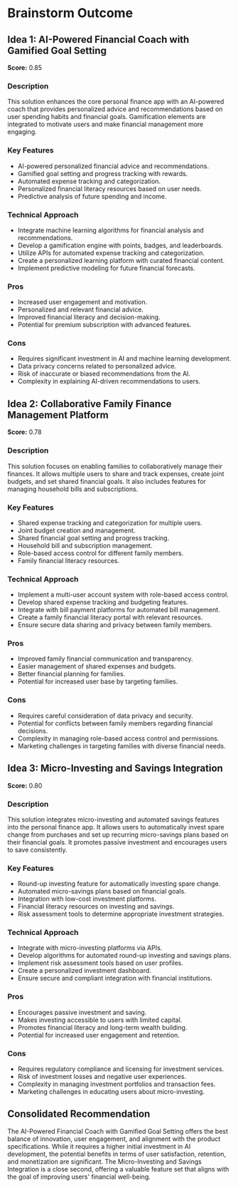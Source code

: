 # Brainstorm Outcome

## Idea 1: AI-Powered Financial Coach with Gamified Goal Setting

**Score:** 0.85

### Description
This solution enhances the core personal finance app with an AI-powered coach that provides personalized advice and recommendations based on user spending habits and financial goals. Gamification elements are integrated to motivate users and make financial management more engaging.

### Key Features
- AI-powered personalized financial advice and recommendations.
- Gamified goal setting and progress tracking with rewards.
- Automated expense tracking and categorization.
- Personalized financial literacy resources based on user needs.
- Predictive analysis of future spending and income.

### Technical Approach
- Integrate machine learning algorithms for financial analysis and recommendations.
- Develop a gamification engine with points, badges, and leaderboards.
- Utilize APIs for automated expense tracking and categorization.
- Create a personalized learning platform with curated financial content.
- Implement predictive modeling for future financial forecasts.

### Pros
- Increased user engagement and motivation.
- Personalized and relevant financial advice.
- Improved financial literacy and decision-making.
- Potential for premium subscription with advanced features.

### Cons
- Requires significant investment in AI and machine learning development.
- Data privacy concerns related to personalized advice.
- Risk of inaccurate or biased recommendations from the AI.
- Complexity in explaining AI-driven recommendations to users.

## Idea 2: Collaborative Family Finance Management Platform

**Score:** 0.78

### Description
This solution focuses on enabling families to collaboratively manage their finances. It allows multiple users to share and track expenses, create joint budgets, and set shared financial goals. It also includes features for managing household bills and subscriptions.

### Key Features
- Shared expense tracking and categorization for multiple users.
- Joint budget creation and management.
- Shared financial goal setting and progress tracking.
- Household bill and subscription management.
- Role-based access control for different family members.
- Family financial literacy resources.

### Technical Approach
- Implement a multi-user account system with role-based access control.
- Develop shared expense tracking and budgeting features.
- Integrate with bill payment platforms for automated bill management.
- Create a family financial literacy portal with relevant resources.
- Ensure secure data sharing and privacy between family members.

### Pros
- Improved family financial communication and transparency.
- Easier management of shared expenses and budgets.
- Better financial planning for families.
- Potential for increased user base by targeting families.

### Cons
- Requires careful consideration of data privacy and security.
- Potential for conflicts between family members regarding financial decisions.
- Complexity in managing role-based access control and permissions.
- Marketing challenges in targeting families with diverse financial needs.

## Idea 3: Micro-Investing and Savings Integration

**Score:** 0.80

### Description
This solution integrates micro-investing and automated savings features into the personal finance app. It allows users to automatically invest spare change from purchases and set up recurring micro-savings plans based on their financial goals. It promotes passive investment and encourages users to save consistently.

### Key Features
- Round-up investing feature for automatically investing spare change.
- Automated micro-savings plans based on financial goals.
- Integration with low-cost investment platforms.
- Financial literacy resources on investing and savings.
- Risk assessment tools to determine appropriate investment strategies.

### Technical Approach
- Integrate with micro-investing platforms via APIs.
- Develop algorithms for automated round-up investing and savings plans.
- Implement risk assessment tools based on user profiles.
- Create a personalized investment dashboard.
- Ensure secure and compliant integration with financial institutions.

### Pros
- Encourages passive investment and saving.
- Makes investing accessible to users with limited capital.
- Promotes financial literacy and long-term wealth building.
- Potential for increased user engagement and retention.

### Cons
- Requires regulatory compliance and licensing for investment services.
- Risk of investment losses and negative user experiences.
- Complexity in managing investment portfolios and transaction fees.
- Marketing challenges in educating users about micro-investing.

## Consolidated Recommendation

The AI-Powered Financial Coach with Gamified Goal Setting offers the best balance of innovation, user engagement, and alignment with the product specifications. While it requires a higher initial investment in AI development, the potential benefits in terms of user satisfaction, retention, and monetization are significant. The Micro-Investing and Savings Integration is a close second, offering a valuable feature set that aligns with the goal of improving users' financial well-being.